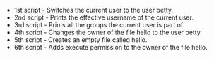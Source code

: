 * 1st script - Switches the current user to the user betty.
* 2nd script - Prints the effective username of the current user.
* 3rd script - Prints all the groups the current user is part of.
* 4th script - Changes the owner of the file hello to the user betty.
* 5th script - Creates an empty file called hello.
* 6th script - Adds execute permission to the owner of the file hello.
